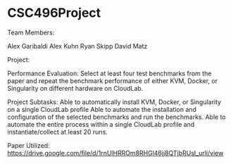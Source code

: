 # CSC496Project

Team Members:

Alex Garibaldi
Alex Kuhn
Ryan Skipp
David Matz

Project:

Performance Evaluation:
Select at least four test benchmarks from the paper and repeat the benchmark performance of either KVM, Docker, or Singularity on different hardware on CloudLab.

Project Subtasks:
Able to automatically install KVM, Docker, or Singularity on a single CloudLab profile
Able to automate the installation and configuration of the selected benchmarks and run the benchmarks.
Able to automate the entire process within a single CloudLab profile and instantiate/collect at least 20 runs. 


Paper Utilized: https://drive.google.com/file/d/1rnUlHRROm8RHGl46jj8QTjbRUsI_urli/view
